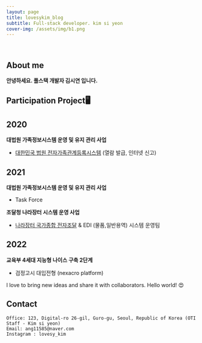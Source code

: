 ```yaml
---
layout: page
title: lovesykim_blog
subtitle: Full-stack developer. kim si yeon
cover-img: /assets/img/b1.png
---
```


<br/>

## About me

**안녕하세요. 풀스택 개발자 김시연 입니다.** 

## Participation Project🖥

## 2020 <BR>
**대법원 가족정보시스템 운영 및 유지 관리 사업**
- [대한민국 법원 전자가족관계등록시스템](https://efamily.scourt.go.kr/index.jsp) (열람 발급, 인터넷 신고)

## 2021 <BR>
**대법원 가족정보시스템 운영 및 유지 관리 사업**
- Task Force

**조달청 나라장터 시스템 운영 사업**
- [나라장터 국가종합 전자조달](https://www.g2b.go.kr/index.jsp) & EDI (물품,일반용역) 시스템 운영팀

## 2022 <BR>
**교육부 4세대 지능형 나이스 구축 2단계**
- 검정고시 대입전형 (nexacro platform)

I love to bring new ideas and share it with collaborators. Hello world! &#128525;

## Contact

```
Office: 123, Digital-ro 26-gil, Guro-gu, Seoul, Republic of Korea (OTI Staff - Kim si yeon)
Email: ang11585@naver.com
Instagram : lovesy_kim
```
